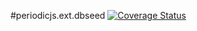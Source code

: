 #periodicjs.ext.dbseed [![Coverage Status](https://coveralls.io/repos/github/typesettin/periodicjs.ext.dbseed/badge.svg?branch=master)](https://coveralls.io/github/typesettin/periodicjs.ext.dbseed?branch=master)